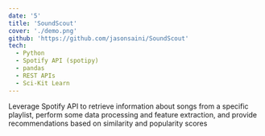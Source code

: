 ```yaml
---
date: '5'
title: 'SoundScout'
cover: './demo.png'
github: 'https://github.com/jasonsaini/SoundScout'
tech:
  - Python
  - Spotify API (spotipy)
  - pandas
  - REST APIs
  - Sci-Kit Learn
---
```


Leverage Spotify API to retrieve information about songs from a specific playlist, perform some data processing and feature extraction, and provide recommendations based on similarity and popularity scores

